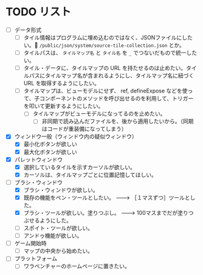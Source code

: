 # TODO リスト

* [ ] データ形式
    * [ ] タイル情報はプログラムに埋め込むのではなく、JSONファイルにしたい。📄 `/public/json/system/source-tile-collection.json` とか。
    * [ ] タイルパスは、 `タイルマップ名` と `タイル名` を `_` でつないだもので統一したい。
    * [ ] タイル・データに、タイルマップの URL を持たせるのは止めたい。タイルパスにタイルマップ名が含まれるようにし、タイルマップ名に紐づく URL を取得するようにしたい。
    * [ ] タイルマップは、ビューモデルにせず、 ref, defineExpose などを使って、子コンポーネントのメソッドを呼び出せるのを利用して、トリガーを叩いて更新するようにしたい。
        * [ ] タイルマップがビューモデルになってるのを止めたい。
            * [ ] 非同期で読み込んだファイルを、後から適用したいから。（同期はコードが重装備になってしまう）
* [x] ウィンドウ一般（ウィンドウ内の疑似ウィンドウ）
    * [x] 最小化ボタンが欲しい
    * [x] 最大化ボタンが欲しい
* [x] パレットウィンドウ
    * [x] 選択しているタイルを示すカーソルが欲しい。
    * [x] カーソルは、タイルマップごとに位置記憶してほしい。
* [ ] ブラシ・ウィンドウ
    * [x] ブラシ・ウィンドウが欲しい。
    * [x] 既存の機能をペン・ツールとしたい。 ---> ［１マスずつ］ツールとした。
    * [x] ブラシ・ツールが欲しい。塗りつぶし。 ---> 100マスまでだが塗りつぶせるようにした。
    * [ ] スポイト・ツールが欲しい。
    * [ ] アンドゥ機能が欲しい。
* [ ] ゲーム開始時
    * [ ] マップの中央から始めたい。
* [ ] プラットフォーム
    * [ ] ワラベンチャーのホームページに置きたい。
